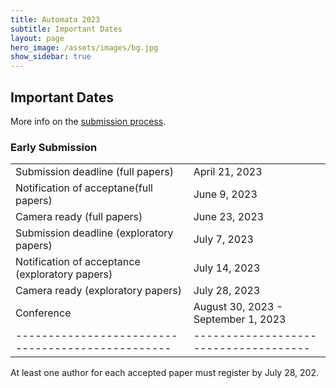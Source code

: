 ```yaml
---
title: Automata 2023
subtitle: Important Dates
layout: page
hero_image: /assets/images/bg.jpg
show_sidebar: true
---
```


## Important Dates

More info on the [submission process](/submission.html).

### Early Submission

|                                                 |                                     |
|-------------------------------------------------|-------------------------------------|
| Submission deadline (full papers)               | April 21, 2023                      |
| Notification of acceptane(full papers)          | June 9, 2023                        |
| Camera ready (full papers)                      | June 23, 2023                       |
| Submission deadline (exploratory papers)        | July 7, 2023                        |
| Notification of acceptance (exploratory papers) | July 14, 2023                       |
| Camera ready (exploratory papers)               | July 28, 2023                       |
| Conference                                      | August 30, 2023 - September 1, 2023 |
|-------------------------------------------------|-------------------------------------|

At least one author for each accepted paper must register by July 28, 202.
